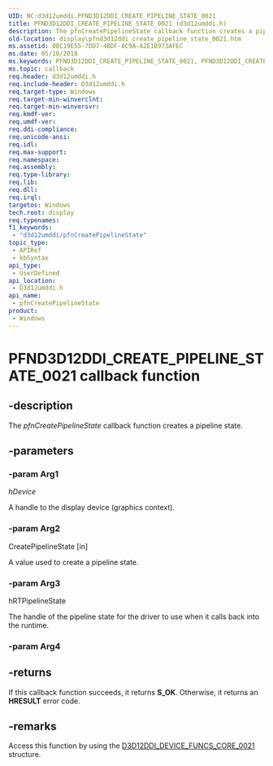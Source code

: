 ```yaml
---
UID: NC:d3d12umddi.PFND3D12DDI_CREATE_PIPELINE_STATE_0021
title: PFND3D12DDI_CREATE_PIPELINE_STATE_0021 (d3d12umddi.h)
description: The pfnCreatePipelineState callback function creates a pipeline state.
old-location: display\pfnd3d12ddi_create_pipeline_state_0021.htm
ms.assetid: 08C19E55-7DD7-4BDF-8C9A-A2E1B973AFEC
ms.date: 05/10/2018
ms.keywords: PFND3D12DDI_CREATE_PIPELINE_STATE_0021, PFND3D12DDI_CREATE_PIPELINE_STATE_0021 callback, d3d12umddi/pfnCreatePipelineState, display.pfnd3d12ddi_create_pipeline_state_0021, pfnCreatePipelineState, pfnCreatePipelineState callback function [Display Devices]
ms.topic: callback
req.header: d3d12umddi.h
req.include-header: D3d12umddi.h
req.target-type: Windows
req.target-min-winverclnt: 
req.target-min-winversvr: 
req.kmdf-ver: 
req.umdf-ver: 
req.ddi-compliance: 
req.unicode-ansi: 
req.idl: 
req.max-support: 
req.namespace: 
req.assembly: 
req.type-library: 
req.lib: 
req.dll: 
req.irql: 
targetos: Windows
tech.root: display
req.typenames: 
f1_keywords:
 - "d3d12umddi/pfnCreatePipelineState"
topic_type:
 - APIRef
 - kbSyntax
api_type:
 - UserDefined
api_location:
 - D3d12umddi.h
api_name:
 - pfnCreatePipelineState
product:
 - Windows
---
```


# PFND3D12DDI_CREATE_PIPELINE_STATE_0021 callback function

## -description

The <i>pfnCreatePipelineState</i> callback function creates a pipeline state.

## -parameters

### -param Arg1

*hDevice*

A handle to the display device (graphics context).

### -param Arg2

CreatePipelineState [in]

A value used to create a pipeline state.

### -param Arg3

hRTPipelineState

The handle of the pipeline state for the driver to use when it calls back into the runtime.

### -param Arg4

## -returns

If this callback function succeeds, it returns <b xmlns:loc="http://microsoft.com/wdcml/l10n">S_OK</b>. Otherwise, it returns an <b xmlns:loc="http://microsoft.com/wdcml/l10n">HRESULT</b> error code.

## -remarks

Access this function by using the <a href="https://docs.microsoft.com/windows-hardware/drivers/ddi/content/d3d12umddi/ns-d3d12umddi-d3d12ddi_device_funcs_core_0021">D3D12DDI_DEVICE_FUNCS_CORE_0021</a> structure.

